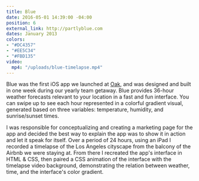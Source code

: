 ```yaml
---
title: Blue
date: 2016-05-01 14:39:00 -04:00
position: 6
external_link: http://partlyblue.com
dates: January 2013
colors:
- "#DC4357"
- "#EE5C34"
- "#FBD135"
video:
  mp4: "/uploads/blue-timelapse.mp4"
---
```


Blue was the first iOS app we launched at [Oak](http://oak.is/thinking/blue), and was designed and built in one week during our yearly team getaway. Blue provides 36-hour weather forecasts relevant to your location in a fast and fun interface. You can swipe up to see each hour represented in a colorful gradient visual, generated based on three variables: temperature, humidity, and sunrise/sunset times.

I was responsible for conceptualizing and creating a marketing page for the app and decided the best way to explain the app was to show it in action and let it speak for itself. Over a period of 24 hours, using an iPad I recorded a timelapse of the Los Angeles cityscape from the balcony of the Airbnb we were staying at. From there I recreated the app's interface in HTML & CSS, then paired a CSS animation of the interface with the timelapse video background, demonstrating the relation between weather, time, and the interface's color gradient.